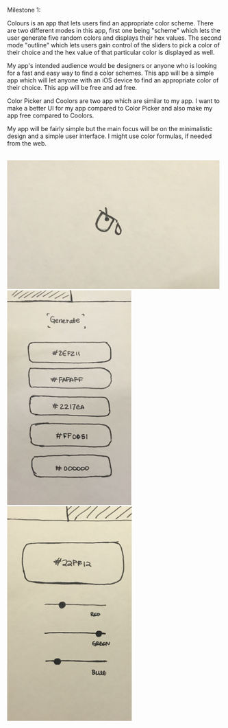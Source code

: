 Milestone 1:

Colours is an app that lets users find an appropriate color scheme. There are two different modes in this app,
  first one being "scheme" which lets the user generate five random colors and displays their hex values. 
  The second mode "outline" which lets users gain control of the sliders to pick a color of their choice and
  the hex value of that particular color is displayed as well.
 
 My app's intended audience would be designers or anyone who is looking for a fast and easy way to find a color 
  schemes. This app will be a simple app which will let anyone with an iOS device to find an appropriate color
  of their choice. This app will be free and ad free.
  
 Color Picker and Coolors are two app which are similar to my app. I want to make a better UI for my app compared
  to Color Picker and also make my app free compared to Coolors. 
 
 My app will be fairly simple but the main focus will be on the minimalistic design and a simple user interface. 
  I might use color formulas, if needed from the web.
  
 <br>
<img height = "300" src = "https://github.com/pujanTandukar/pujanTandukar_MAD/blob/master/project1/logo.jpg"/>
<br>
<img height = "500" src = "https://github.com/pujanTandukar/pujanTandukar_MAD/blob/master/project1/scheme.jpg"/> 
<img height = "500" src = "https://github.com/pujanTandukar/pujanTandukar_MAD/blob/master/project1/outline.jpg"/>
<br>
  
 
